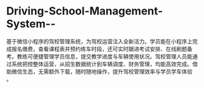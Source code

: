 # Driving-School-Management-System--
基于微信小程序的驾校管理系统，为驾校运营注入全新活力。学员能在小程序上完成报名缴费，查看课程表并预约练车时段，还可实时跟进考试安排、在线刷题备考。教练可便捷管理学员信息，提交教学进度与车辆使用状况。驾校管理人员能通过系统把控整体运营，从招生数据统计到车辆调度、财务管理，均能高效完成。借助微信生态，无需额外下载，随时随地操作，提升驾校管理效率与学员学车体验 。 
